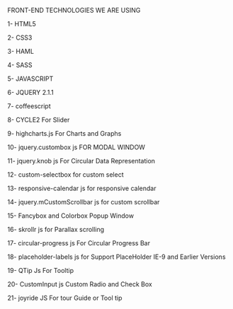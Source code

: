 FRONT-END TECHNOLOGIES WE ARE USING 

1- HTML5

2- CSS3

3- HAML

4- SASS

5- JAVASCRIPT

6- JQUERY 2.1.1

7- coffeescript

8- CYCLE2 For Slider

9- highcharts.js For Charts and Graphs

10- jquery.custombox js FOR MODAL WINDOW

11- jquery.knob js For Circular Data Representation

12- custom-selectbox for custom select 

13- responsive-calendar js for responsive calendar

14- jquery.mCustomScrollbar js for custom scrollbar

15- Fancybox and Colorbox Popup Window

16- skrollr js for Parallax scrolling 

17- circular-progress js For Circular Progress Bar

18- placeholder-labels js for Support PlaceHolder IE-9 and Earlier Versions

19- QTip Js For Tooltip

20- CustomInput js Custom Radio and Check Box

21- joyride JS For tour Guide or Tool tip

